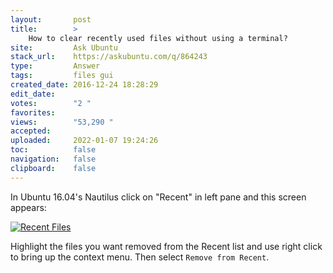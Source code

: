 ```yaml
---
layout:       post
title:        >
    How to clear recently used files without using a terminal?
site:         Ask Ubuntu
stack_url:    https://askubuntu.com/q/864243
type:         Answer
tags:         files gui
created_date: 2016-12-24 18:28:29
edit_date:    
votes:        "2 "
favorites:    
views:        "53,290 "
accepted:     
uploaded:     2022-01-07 19:24:26
toc:          false
navigation:   false
clipboard:    false
---
```


In Ubuntu 16.04's Nautilus click on "Recent" in left pane and this screen appears:

[![Recent Files][1]][1]

Highlight the files you want removed from the Recent list and use right click to bring up the context menu. Then select `Remove from Recent`.

  [1]: https://i.stack.imgur.com/fvUqx.png
